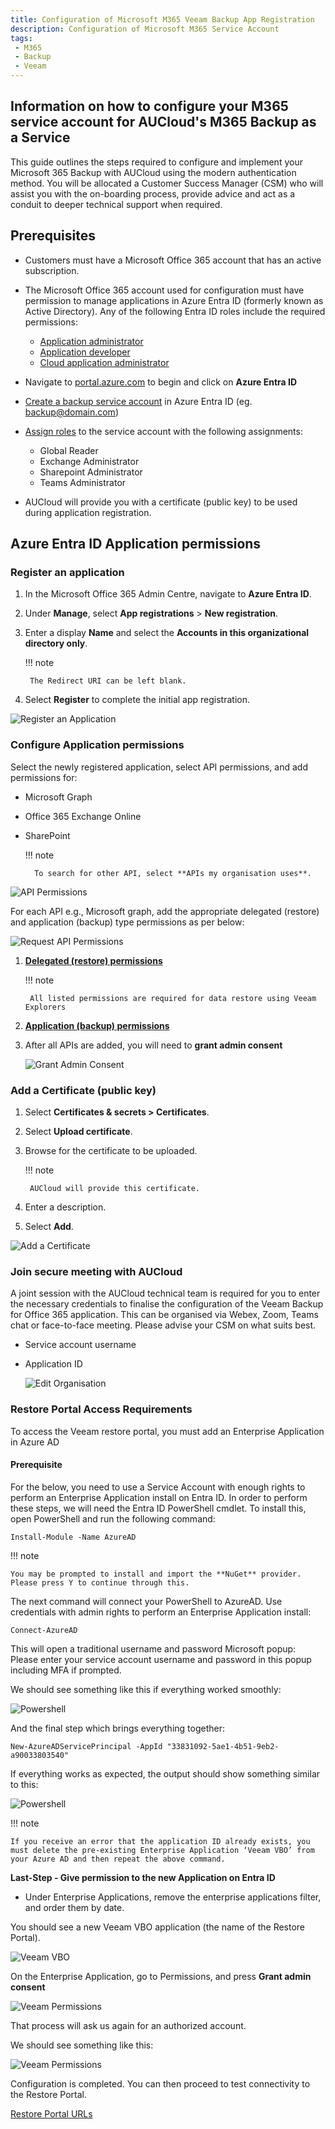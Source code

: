 ```yaml
---
title: Configuration of Microsoft M365 Veeam Backup App Registration
description: Configuration of Microsoft M365 Service Account
tags:
 - M365
 - Backup
 - Veeam
---
```


## Information on how to configure your M365 service account for AUCloud's M365 Backup as a Service

This guide outlines the steps required to configure and implement your Microsoft 365 Backup with AUCloud
using the modern authentication method. You will be allocated a Customer Success Manager (CSM) who
will assist you with the on-boarding process, provide advice and act as a conduit to deeper technical support
when required.

## Prerequisites

- Customers must have a Microsoft Office 365 account that has an active subscription.
- The Microsoft Office 365 account used for configuration must have permission to manage applications in Azure Entra ID (formerly known as Active Directory). Any of the following Entra ID roles include the required permissions:

    * [Application administrator](https://docs.microsoft.com/en-us/azure/active-directory/roles/permissions-reference#application-administrator)
    * [Application developer](https://docs.microsoft.com/en-us/azure/active-directory/roles/permissions-reference#application-developer)
    * [Cloud application administrator](https://docs.microsoft.com/en-us/azure/active-directory/roles/permissions-reference#cloud-application-administrator)

- Navigate to [portal.azure.com](https://portal.azure.com) to begin and click on **Azure Entra ID**
- [Create a backup service account](https://learn.microsoft.com/en-us/azure/active-directory/fundamentals/how-to-create-delete-users) in Azure Entra ID (eg. backup@domain.com)
- [Assign roles](https://learn.microsoft.com/en-us/azure/active-directory/fundamentals/users-assign-role-azure-portal) to the service account with the following assignments:

    * Global Reader
    * Exchange Administrator
    * Sharepoint Administrator
    * Teams Administrator

- AUCloud will provide you with a certificate (public key) to be used during application registration.


## Azure Entra ID Application permissions

### Register an application

1. In the Microsoft Office 365 Admin Centre, navigate to **Azure Entra ID**.
1. Under **Manage**, select **App registrations** > **New registration**.
1. Enter a display **Name** and select the **Accounts in this organizational directory
only**.

    !!! note

        The Redirect URI can be left blank.

1. Select **Register** to complete the initial app
registration.

  ![Register an Application](./assets/register_an_application.svg)

### Configure Application permissions

Select the newly registered application, select API permissions, and add permissions for:

- Microsoft Graph
- Office 365 Exchange Online
- SharePoint

    !!! note

        To search for other API, select **APIs my organisation uses**.

![API Permissions](./assets/api_permissions.png)

For each API e.g., Microsoft graph, add the appropriate delegated (restore) and application (backup) type permissions as per below:

![Request API Permissions](./assets/request_api_permission.png)
  
1. [**Delegated (restore) permissions**](./azureAD_application_permission_requirements.md#permissions-for-restore)

    !!! note

        All listed permissions are required for data restore using Veeam Explorers

1. [**Application (backup) permissions**](./azureAD_application_permission_requirements.md#permissions-for-backup)

1. After all APIs are added, you will need to **grant admin consent**

   ![Grant Admin Consent](./assets/grant_admin_consent.png)

### Add a Certificate (public key)

1. Select **Certificates & secrets > Certificates**.
1. Select **Upload certificate**.
1. Browse for the certificate to be uploaded.

    !!! note

        AUCloud will provide this certificate.

1. Enter a description.
1. Select **Add**.

  ![Add a Certificate](./assets/add_a_certificate.png)

### Join secure meeting with AUCloud

A joint session with the AUCloud technical team is required for you to enter the necessary credentials to finalise the configuration of the Veeam Backup for Office 365 application. This can be organised via Webex, Zoom, Teams chat or face-to-face meeting. Please advise your CSM on what suits best.

- Service account username
- Application ID

  ![Edit Organisation](./assets/edit_organisation.png)

### Restore Portal Access Requirements

To access the Veeam restore portal, you must add an Enterprise Application in Azure AD

#### Prerequisite

For the below, you need to use a Service Account with enough rights to perform an Enterprise Application install on Entra ID. In order to perform these steps, we will need the Entra ID PowerShell cmdlet. To install this, open PowerShell and run the following command:

```
Install-Module -Name AzureAD
```

!!! note

    You may be prompted to install and import the **NuGet** provider. Please press Y to continue through this.

The next command will connect your PowerShell to AzureAD. Use credentials with admin rights to perform an Enterprise Application install:

```
Connect-AzureAD 
```

This will open a traditional username and password Microsoft popup:
Please enter your service account username and password in this popup including MFA if prompted.

We should see something like this if everything worked smoothly:

![Powershell](./assets/powershell.svg)

And the final step which brings everything together:

```
New-AzureADServicePrincipal -AppId "33831092-5ae1-4b51-9eb2-a90033803540"
```

If everything works as expected, the output should show something similar to this:

![Powershell](./assets/powershell2.svg)

!!! note

    If you receive an error that the application ID already exists, you must delete the pre-existing Enterprise Application ‘Veeam VBO’ from your Azure AD and then repeat the above command.


**Last-Step - Give permission to the new Application on Entra ID**

- Under Enterprise Applications, remove the enterprise applications filter, and order them by date.

You should see a new Veeam VBO application (the name of the Restore Portal).

![Veeam VBO](./assets/veeam_vbo.png)

On the Enterprise Application, go to Permissions, and press **Grant admin consent**

![Veeam Permissions](./assets/veeam_permissions.png)

That process will ask us again for an authorized account.

We should see something like this:

![Veeam Permissions](./assets/veeam_permissions_2.png)

Configuration is completed. You can then proceed to test connectivity to the Restore Portal.

[Restore Portal URLs](../reference_urls.md#veeam-m365-backup-portal)
